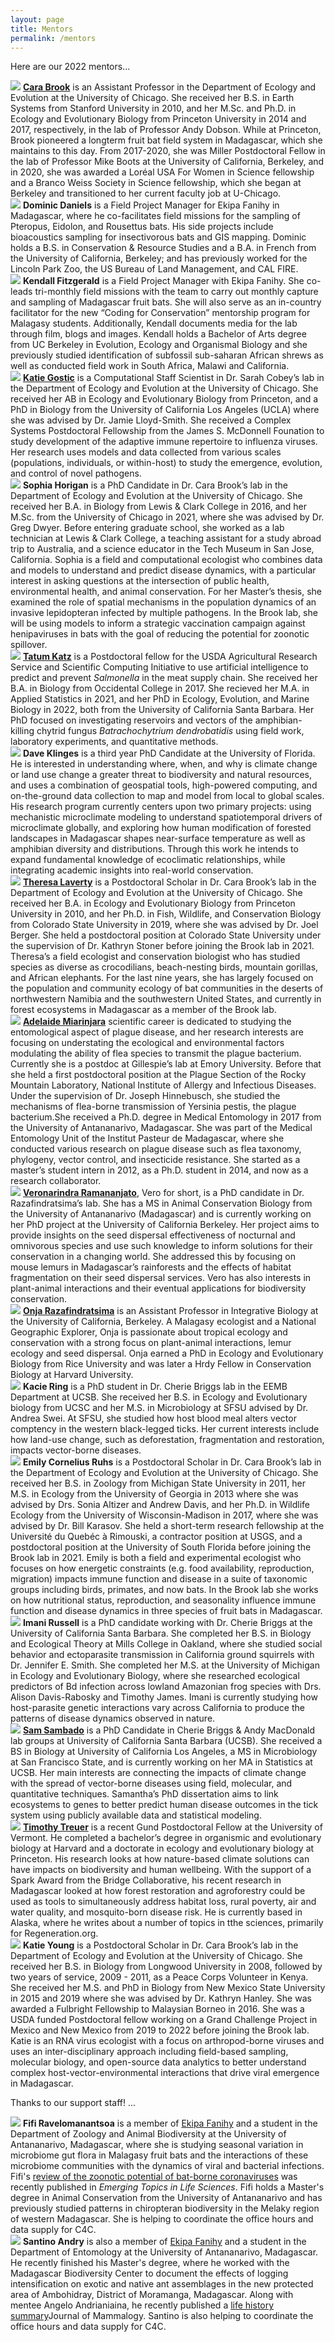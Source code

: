 ```yaml
---
layout: page
title: Mentors
permalink: /mentors
---
```

Here are our 2022 mentors...

<div class="profile-card">
	<img src="/assets/mentors/brook,cara.jpeg" class="rounded float-start img-profile" />
	<strong><a href="https://brooklab.org/">Cara Brook</a></strong> is an Assistant Professor in the Department of Ecology and Evolution at the University of Chicago. She received her B.S. in Earth Systems from Stanford University in 2010, and her M.Sc. and Ph.D. in Ecology and Evolutionary Biology from Princeton University in 2014 and 2017, respectively, in the lab of Professor Andy Dobson. While at Princeton, Brook pioneered a longterm fruit bat field system in Madagascar, which she maintains to this day. From 2017-2020, she was Miller Postdoctoral Fellow in the lab of Professor Mike Boots at the University of California, Berkeley, and in 2020, she was awarded a Loréal USA For Women in Science fellowship and a Branco Weiss Society in Science fellowship, which she began at Berkeley and transitioned to her current faculty job at U-Chicago.
</div>

<div class="profile-card">
	<img src="/assets/mentors/daniels,dominic.jpg" class="rounded float-start img-profile" />
	<strong>Dominic Daniels</strong> is a Field Project Manager for Ekipa Fanihy in Madagascar, where he co-facilitates field missions for the sampling of Pteropus, Eidolon, and Rousettus bats. His side projects include bioacoustics sampling for insectivorous bats and GIS mapping. Dominic holds a B.S. in Conservation & Resource Studies and a B.A. in French from the University of California, Berkeley; and has previously worked for the Lincoln Park Zoo, the US Bureau of Land Management, and CAL FIRE.
</div>

<div class="profile-card">
	<img src="/assets/mentors/fitzgerald,kendall.jpg" class="rounded float-start img-profile" />
	<strong>Kendall Fitzgerald</strong> is a Field Project Manager with Ekipa Fanihy. She co-leads tri-monthly field missions with the team to carry out monthly capture and sampling of Madagascar fruit bats. She will also serve as an in-country facilitator for the new “Coding for Conservation” mentorship program for Malagasy students. Additionally, Kendall documents media for the lab through film, blogs and images. Kendall holds a Bachelor of Arts degree from UC Berkeley in Evolution, Ecology and Organismal Biology and she previously studied identification of subfossil sub-saharan African shrews as well as conducted field work in South Africa, Malawi and California.
</div>

<div class="profile-card">
	<img src="/assets/mentors/gostic,katie.jpg" class="rounded float-start img-profile" />
	<strong><a href="https://kgostic.github.io">Katie Gostic</a></strong> is a Computational Staff Scientist in Dr. Sarah Cobey’s lab in the Department of Ecology and Evolution at the University of Chicago. She received her AB in Ecology and Evolutionary Biology from Princeton, and a PhD in Biology from the University of California Los Angeles (UCLA) where she was advised by Dr. Jamie Lloyd-Smith. She received a Complex Systems Postdoctoral Fellowship from the James S. McDonnell Founation to study development of the adaptive immune repertoire to influenza viruses. Her research uses models and data collected from various scales (populations, individuals, or within-host) to study the emergence, evolution, and control of novel pathogens.
</div>

<div class="profile-card">
	<img src="/assets/mentors/horigan,sophia.jpeg" class="rounded float-start img-profile" />
	<strong>Sophia Horigan</strong> is a PhD Candidate in Dr. Cara Brook’s lab in the Department of Ecology and Evolution at the University of Chicago. She received her B.A. in Biology from Lewis & Clark College in 2016, and her M.Sc. from the University of Chicago in 2021, where she was advised by Dr. Greg Dwyer. Before entering graduate school, she worked as a lab technician at Lewis & Clark College, a teaching assistant for a study abroad trip to Australia, and a science educator in the Tech Museum in San Jose, California. Sophia is a field and computational ecologist who combines data and models to understand and predict disease dynamics, with a particular interest in asking questions at the intersection of public health, environmental health, and animal conservation. For her Master’s thesis, she examined the role of spatial mechanisms in the population dynamics of an invasive lepidopteran infected by multiple pathogens. In the Brook lab, she will be using models to inform a strategic vaccination campaign against henipaviruses in bats with the goal of reducing the potential for zoonotic spillover.
</div>

<div class="profile-card">
	<img src="/assets/mentors/katz,tatum.jpg" class="rounded float-start img-profile" />
	<strong><a href="https://tatumskatz.weebly.com">Tatum Katz</a></strong> is a Postdoctoral fellow for the USDA Agricultural Research Service and Scientific Computing Initiative to use artificial intelligence to predict and prevent <i>Salmonella</i> in the meat supply chain. She received her B.A. in Biology from Occidental College in 2017. She recieved her M.A. in Applied Statistics in 2021, and her PhD in Ecology, Evolution, and Marine Biology in 2022, both from the University of California Santa Barbara. Her PhD focused on investigating reservoirs and vectors of the amphibian-killing chytrid fungus <i>Batrachochytrium dendrobatidis</i> using field work, laboratory experiments, and quantitative methods.
</div>

<div class="profile-card">
	<img src="/assets/mentors/klinges,david.JPG" class="rounded float-start img-profile" />
	<strong>Dave Klinges</strong> is a third year PhD Candidate at the University of Florida. He is interested in understanding where, when, and why is climate change or land use change a greater threat to biodiversity and natural resources, and uses a combination of geospatial tools, high-powered computing, and on-the-ground data collection to map and model from local to global scales. His research program currently centers upon two primary projects: using mechanistic microclimate modeling to understand spatiotemporal drivers of microclimate globally, and exploring how human modification of forested landscapes in Madagascar shapes near-surface temperature as well as amphibian diversity and distributions. Through this work he intends to expand fundamental knowledge of ecoclimatic relationships, while integrating academic insights into real-world conservation.
</div>

<div class="profile-card">
	<img src="/assets/mentors/laverty,theresa.jpg" class="rounded float-start img-profile" />
	<strong><a href="https://theresalaverty.weebly.com/">Theresa Laverty</a></strong> is a Postdoctoral Scholar in Dr. Cara Brook’s lab in the Department of Ecology and Evolution at the University of Chicago. She received her B.A. in Ecology and Evolutionary Biology from Princeton University in 2010, and her Ph.D. in Fish, Wildlife, and Conservation Biology from Colorado State University in 2019, where she was advised by Dr. Joel Berger. She held a postdoctoral position at Colorado State University under the supervision of Dr. Kathryn Stoner before joining the Brook lab in 2021. Theresa’s a field ecologist and conservation biologist who has studied species as diverse as crocodilians, beach-nesting birds, mountain gorillas, and African elephants. For the last nine years, she has largely focused on the population and community ecology of bat communities in the deserts of northwestern Namibia and the southwestern United States, and currently in forest ecosystems in Madagascar as a member of the Brook lab.
</div>

<div class="profile-card">
	<img src="/assets/mentors/miarinjara,adelaide.jpg" class="rounded float-start img-profile" />
	<strong><a href="https://adelaidemiarinjara.com/">Adelaide Miarinjara</a></strong> scientific career is dedicated to studying the entomological aspect of plague disease, and her research interests are focusing on understating the ecological and environmental factors modulating the ability of flea species to transmit the plague bacterium. Currently she is a postdoc at Gillespie’s lab at Emory University. Before that she held a first postdoctoral position at the Plague Section of the Rocky Mountain Laboratory, National Institute of Allergy and Infectious Diseases. Under the supervision of Dr. Joseph Hinnebusch, she studied the mechanisms of flea-borne transmission of Yersinia pestis, the plague bacterium.She received a Ph.D. degree in Medical Entomology in 2017 from the University of Antananarivo, Madagascar. She was part of the Medical Entomology Unit of the Institut Pasteur de Madagascar, where she conducted various research on plague disease such as flea taxonomy, phylogeny, vector control, and insecticide resistance. She started as a master’s student intern in 2012, as a Ph.D. student in 2014, and now as a  research collaborator.
</div>

<div class="profile-card">
	<img src="/assets/mentors/ramananjato,veronarindra.jpg" class="rounded float-start img-profile" />
	<strong><a href="https://www.razafindratsima.org/lab-members.html">Veronarindra Ramananjato</a></strong>, Vero for short, is a PhD candidate in Dr. Razafindratsima’s lab. She has a MS in Animal Conservation Biology from the University of Antananarivo (Madagascar) and is currently working on her PhD project at the University of California Berkeley. Her project aims to provide insights on the seed dispersal effectiveness of nocturnal and omnivorous species and use such knowledge to inform solutions for their conservation in a changing world. She addressed this by focusing on mouse lemurs in Madagascar’s rainforests and the effects of habitat fragmentation on their seed dispersal services. Vero has also interests in plant-animal interactions and their eventual applications for biodiversity conservation.
</div>

<div class="profile-card">
	<img src="/assets/mentors/razafindratsima,onja.jpg" class="rounded float-start img-profile" />
	<strong><a href="https://www.razafindratsima.org/">Onja Razafindratsima</a></strong> is an Assistant Professor in Integrative Biology at the University of California, Berkeley. A Malagasy ecologist and a National Geographic Explorer, Onja is passionate about tropical ecology and conservation with a strong focus on plant-animal interactions, lemur ecology and seed dispersal. Onja earned a PhD in Ecology and Evolutionary Biology from Rice University and was later a Hrdy Fellow in Conservation Biology at Harvard University.
</div>

<div class="profile-card">
	<img src="/assets/mentors/ring,kacie.jpeg" class="rounded float-start img-profile" />
	<strong>Kacie Ring</strong> is a PhD student in Dr. Cherie Briggs lab in the EEMB Department at UCSB. She received her B.S. in Ecology and  Evolutionary biology from UCSC and her M.S. in Microbiology at SFSU advised by Dr. Andrea Swei. At SFSU, she studied how host blood meal alters vector comptency in the western black-legged ticks. Her current interests include how land-use change, such as deforestation, fragmentation and restoration, impacts vector-borne diseases. 
</div>

<div class="profile-card">
	<img src="/assets/mentors/ruhs,emily.jpg" class="rounded float-start img-profile" />
	<strong>Emily Cornelius Ruhs</strong> is a Postdoctoral Scholar in Dr. Cara Brook’s lab in the Department of Ecology and Evolution at the University of Chicago. She received her B.S. in Zoology from Michigan State University in 2011, her M.S. in Ecology from the University of Georgia in 2013 where she was advised by Drs. Sonia Altizer and Andrew Davis, and her Ph.D. in Wildlife Ecology from the University of Wisconsin-Madison in 2017, where she was advised by Dr. Bill Karasov. She held a short-term research fellowship at the Université du Quebéc à Rimouski, a contractor position at USGS, and a postdoctoral position at the University of South Florida before joining the Brook lab in 2021. Emily is both a field and experimental ecologist who focuses on how energetic constraints (e.g. food availability, reproduction, migration) impacts immune function and disease in a suite of taxonomic groups including birds, primates, and now bats. In the Brook lab she works on how nutritional status, reproduction, and seasonality influence immune function and disease dynamics in three species of fruit bats in Madagascar.
</div>

<div class="profile-card">
	<img src="/assets/mentors/russell,imani.jpg" class="rounded float-start img-profile" />
	<strong>Imani Russell</strong> is a PhD candidate working with Dr. Cherie Briggs at the University of California Santa Barbara. She completed her B.S. in Biology and Ecological Theory at Mills College in Oakland, where she studied social behavior and ectoparasite transmission in California ground squirrels with Dr. Jennifer E. Smith. She completed her M.S. at the University of Michigan in Ecology and Evolutionary Biology, where she researched ecological predictors of Bd infection across lowland Amazonian frog species with Drs. Alison Davis-Rabosky and Timothy James. Imani is currently studying how host-parasite genetic interactions vary across California to produce the patterns of disease dynamics observed in nature.
</div>

<div class="profile-card">
	<img src="/assets/mentors/sambado,sam.jpg" class="rounded float-start img-profile" />
	<strong><a href="https://samsambado.weebly.com/about.html">Sam Sambado</a></strong> is a PhD Candidate in Cherie Briggs & Andy MacDonald lab groups at University of California Santa Barbara (UCSB). She received a BS in Biology at University of California Los Angeles, a MS in Microbiology at San Francisco State, and is currently working on her MA in Statistics at UCSB. Her main interests are connecting the impacts of climate change with the spread of vector-borne diseases using field, molecular, and quantitative techniques. Samantha’s PhD dissertation aims to link ecosystems to genes to better predict human disease outcomes in the tick system using publicly available data and statistical modeling.
</div>

<div class="profile-card">
	<img src="/assets/mentors/treuer,timothy.jpg" class="rounded float-start img-profile" />
	<strong><a href="http://www.timothytreuer.com">Timothy Treuer</a></strong> is a recent Gund Postdoctoral Fellow at the University of Vermont. He completed a bachelor’s degree in organismic and evolutionary biology at Harvard and a doctorate in ecology and evolutionary biology at Princeton. His research looks at how nature-based climate solutions can have impacts on biodiversity and human wellbeing. With the support of a Spark Award from the Bridge Collaborative, his recent research in Madagascar looked at how forest restoration and agroforestry could be used as tools to simultaneously address habitat loss, rural poverty, air and water quality, and mosquito-born disease risk. He is currently based in Alaska, where he writes about a number of topics in tthe sciences, primarily for Regeneration.org.
</div>

<div class="profile-card">
	<img src="/assets/mentors/young,katie.jpg" class="rounded float-start img-profile" />
	<strong>Katie Young</strong> is a Postdoctoral Scholar in Dr. Cara Brook’s lab in the Department of Ecology and Evolution at the University of Chicago. She received her B.S. in Biology from Longwood University in 2008, followed by two years of service, 2009 - 2011, as a Peace Corps Volunteer in Kenya. She received her M.S. and PhD in Biology from New Mexico State University in 2015 and 2019 where she was advised by Dr. Kathryn Hanley. She was awarded a Fulbright Fellowship to Malaysian Borneo in 2016. She was a USDA funded Postdoctoral fellow working on a Grand Challenge Project in Mexico and New Mexico from 2019 to 2022 before joining the Brook lab. Katie is an RNA virus ecologist with a focus on arthropod-borne viruses and uses an inter-disciplinary approach including field-based sampling, molecular biology, and open-source data analytics to better understand complex host-vector-environmental interactions that drive viral emergence in Madagascar.
</div>

Thanks to our support staff! ...

<div class="profile-card">
	<img src="/assets/mentors/fifi_ravelomanantsoa.jpg" class="rounded float-start img-profile" />
<strong>Fifi Ravelomanantsoa</strong> is a member of <a href="https://brooklab.org/team">Ekipa Fanihy</a> and a student in the Department of Zoology and Animal Biodiversity at the University of Antananarivo, Madagascar, where she is studying seasonal variation in microbiome gut flora in Malagasy fruit bats and the interactions of these microbiome communities with the dynamics of viral and bacterial infections. Fifi's <a href="https://doi.org/10.1042/ETLS20200097">review of the zoonotic potential of bat-borne coronaviruses</a> was recently published in <em>Emerging Topics in Life Sciences</em>. Fifi holds a Master's degree in Animal Conservation from the University of Antananarivo and has previously studied patterns in chiropteran biodiversity in the Melaky region of western Madagascar. She is helping to coordinate the office hours and data supply for C4C.
</div>

<div class="profile-card">
	<img src="/assets/mentors/santino_andry.jpg" class="rounded float-start img-profile" />
<strong>Santino Andry</strong> is also a member of <a href="https://brooklab.org/team">Ekipa Fanihy</a> and a student in the Department of Entomology at the University of Antananarivo, Madagascar. He recently finished his Master's degree, where he worked with the Madagascar Biodiversity Center to document the effects of logging intensification on exotic and native ant assemblages in the new protected area of Ambohidray, District of Moramanga, Madagascar. Along with mentee Angelo Andrianiaina, he recently published a <a href="https://academic.oup.com/jmammal/advance-article-abstract/doi/10.1093/jmammal/gyac072/6679019?redirectedFrom=fulltext&login=false">life history summary</a
 of Madagascar fruit bats in the <em>Journal of Mammalogy</em>. Santino is also helping to coordinate the office hours and data supply for C4C.

</div>
